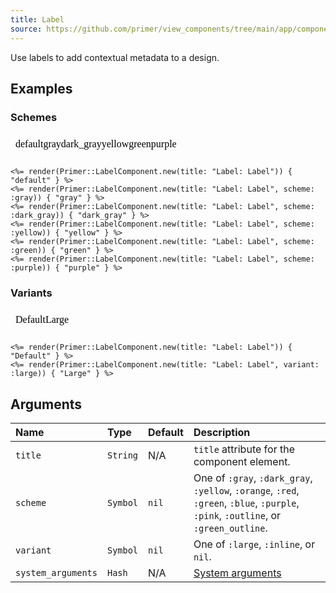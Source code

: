 ```yaml
---
title: Label
source: https://github.com/primer/view_components/tree/main/app/components/primer/label_component.rb
---
```


<!-- Warning: AUTO-GENERATED file, do not edit. Add code comments to your Ruby instead <3 -->

Use labels to add contextual metadata to a design.

## Examples

### Schemes

<iframe style="width: 100%; border: 0px; height: 40px;" srcdoc="<html><head><link href='https://unpkg.com/@primer/css/dist/primer.css' rel='stylesheet'></head><body><span title='Label: Label' class='Label bg-blue'>default</span><span title='Label: Label' class='Label Label--gray '>gray</span><span title='Label: Label' class='Label Label--gray-darker '>dark_gray</span><span title='Label: Label' class='Label Label--yellow '>yellow</span><span title='Label: Label' class='Label Label--green '>green</span><span title='Label: Label' class='Label Label--purple '>purple</span></body></html>"></iframe>

```erb
<%= render(Primer::LabelComponent.new(title: "Label: Label")) { "default" } %>
<%= render(Primer::LabelComponent.new(title: "Label: Label", scheme: :gray)) { "gray" } %>
<%= render(Primer::LabelComponent.new(title: "Label: Label", scheme: :dark_gray)) { "dark_gray" } %>
<%= render(Primer::LabelComponent.new(title: "Label: Label", scheme: :yellow)) { "yellow" } %>
<%= render(Primer::LabelComponent.new(title: "Label: Label", scheme: :green)) { "green" } %>
<%= render(Primer::LabelComponent.new(title: "Label: Label", scheme: :purple)) { "purple" } %>
```

### Variants

<iframe style="width: 100%; border: 0px; height: 40px;" srcdoc="<html><head><link href='https://unpkg.com/@primer/css/dist/primer.css' rel='stylesheet'></head><body><span title='Label: Label' class='Label bg-blue'>Default</span><span title='Label: Label' class='Label Label--large bg-blue'>Large</span></body></html>"></iframe>

```erb
<%= render(Primer::LabelComponent.new(title: "Label: Label")) { "Default" } %>
<%= render(Primer::LabelComponent.new(title: "Label: Label", variant: :large)) { "Large" } %>
```

## Arguments

| Name | Type | Default | Description |
| :- | :- | :- | :- |
| `title` | `String` | N/A | `title` attribute for the component element. |
| `scheme` | `Symbol` | `nil` | One of `:gray`, `:dark_gray`, `:yellow`, `:orange`, `:red`, `:green`, `:blue`, `:purple`, `:pink`, `:outline`, or `:green_outline`. |
| `variant` | `Symbol` | `nil` | One of `:large`, `:inline`, or `nil`. |
| `system_arguments` | `Hash` | N/A | [System arguments](/system-arguments) |
